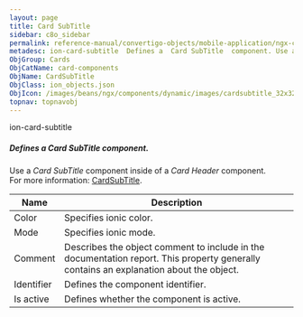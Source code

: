 ```yaml
---
layout: page
title: Card SubTitle
sidebar: c8o_sidebar
permalink: reference-manual/convertigo-objects/mobile-application/ngx-components/card-components/card-subtitle/
metadesc: ion-card-subtitle  Defines a  Card SubTitle  component. Use a  Card SubTitle  component inside of a  Card Header  component.  For more information  <a
ObjGroup: Cards
ObjCatName: card-components
ObjName: CardSubTitle
ObjClass: ion_objects.json
ObjIcon: /images/beans/ngx/components/dynamic/images/cardsubtitle_32x32.png
topnav: topnavobj
---
```

ion-card-subtitle<br/>

##### Defines a <i>Card SubTitle</i> component.<br/>
Use a <i>Card SubTitle</i> component inside of a <i>Card Header</i> component.<br/>
 For more information: <a href='https://ionic-docs-o31kiyk8l-ionic1.vercel.app/docs/api/card-subtitle'>CardSubTitle</a>.

Name | Description 
--- | ---
Color | Specifies ionic color.
Mode | Specifies ionic mode.
Comment | Describes the object comment to include in the documentation report.  This property generally contains an explanation about the object. 
Identifier | Defines the component identifier.  
Is active | Defines whether the component is active. 

